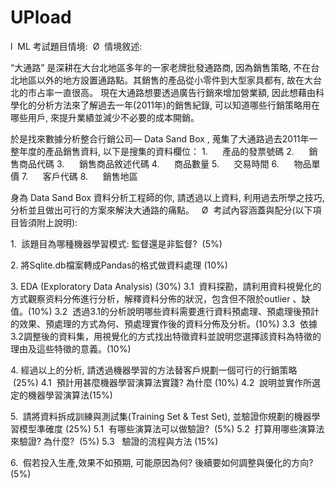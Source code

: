 # UPload

l  ML 考試題目情境: 
Ø  情境敘述:

“大通路” 是深耕在大台北地區多年的一家老牌批發通路商, 因為銷售策略, 不在台北地區以外的地方設置通路點。其銷售的產品從小零件到大型家具都有, 故在大台北的市占率一直很高。
現在大通路想要透過廣告行銷來增加營業額, 因此想藉由科學化的分析方法來了解過去一年(2011年)的銷售紀錄, 可以知道哪些行銷策略用在哪些用戶, 來提升業績並減少不必要的成本開銷。

於是找來數據分析整合行銷公司— Data Sand Box , 蒐集了大通路過去2011年一整年度的產品銷售資料, 以下是搜集的資料欄位：
1.      產品的發票號碼
2.      銷售商品代碼
3.      銷售商品敘述代碼
4.      商品數量
5.      交易時間
6.      物品單價
7.      客戶代碼
8.      銷售地區

身為 Data Sand Box 資料分析工程師的你, 請透過以上資料, 利用過去所學之技巧, 分析並且做出可行的方案來解決大通路的痛點。
 
Ø  考試內容涵蓋與配分(以下項目皆須附上說明):

1.  該題目為哪種機器學習模式: 監督還是非監督?  (5%)

2. 將Sqlite.db檔案轉成Pandas的格式做資料處理 (10%)

3. EDA (Exploratory Data Analysis) (30%)
   3.1  資料探勘，請利用資料視覺化的方式觀察资料分佈進行分析，解釋資料分佈的狀況，包含但不限於outlier 、缺值。(10%)
   3.2  透過3.1的分析說明哪些資料需要進行資料預處理、預處理後預計的效果、預處理的方式為何、預處理實作後的資料分佈及分析。(10%)
   3.3  依據3.2調整後的資料集，用視覺化的方式找出特徵資料並說明您選擇該資料為特徵的理由及這些特徵的意義。(10%)

4. 經過以上的分析, 請透過機器學習的方法替客戶規劃一個可行的行銷策略   (25%)
   4.1  預計用甚麼機器學習演算法實踐? 為什麼 (10%)
   4.2  說明並實作所選定的機器學習演算法(15%)

5.  請將資料拆成訓練與測試集(Training Set & Test Set), 並驗證你規劃的機器學習模型準確度 (25%)
   5.1  有哪些演算法可以做驗證?  (5%)
   5.2  打算用哪些演算法來驗證? 為什麼?  (5%)
   5.3   驗證的流程與方法 (15%)

6.  假若投入生產,效果不如預期, 可能原因為何? 後續要如何調整與優化的方向? (5%)
